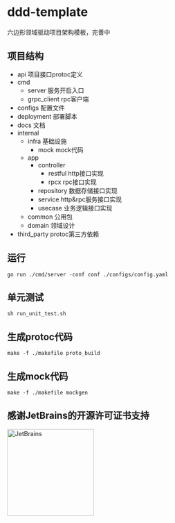 # ddd-template
六边形领域驱动项目架构模板，完善中

## 项目结构
- api  项目接口protoc定义
- cmd 
  - server 服务开启入口
  - grpc_client rpc客户端
- configs 配置文件
- deployment 部署脚本
- docs 文档
- internal
    - infra 基础设施
        - mock mock代码
    - app 
        - controller
           - restful http接口实现
           - rpcx rpc接口实现
      - repository 数据存储接口实现
      - service http&rpc服务接口实现
      - usecase 业务逻辑接口实现
    - common 公用包
    - domain 领域设计
- third_party protoc第三方依赖

## 运行
```shell
go run ./cmd/server -conf conf ./configs/config.yaml
```
## 单元测试
```shell
sh run_unit_test.sh
```
## 生成protoc代码
```shell
make -f ./makefile proto_build  
```

## 生成mock代码
```shell
make -f ./makefile mockgen
```
## 感谢JetBrains的开源许可证书支持
<img src="https://resources.jetbrains.com/storage/products/company/brand/logos/jb_beam.png?_gl=1*l2f4tq*_ga*MTE4NTc2NDE2MC4xNjU0MTM5MzQ0*_ga_9J976DJZ68*MTY1NDEzOTM0NC4xLjAuMTY1NDEzOTM0NC4w" alt="JetBrains" width="200">